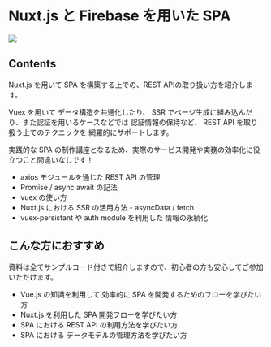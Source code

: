 # Nuxt.js と Firebase を用いた SPA

![](/images/leccafe.png)

## Contents

Nuxt.js を用いて SPA を構築する上での、REST APIの取り扱い方を紹介します。

Vuex を用いて データ構造を共通化したり、 
SSR でページ生成に組み込んだり、また認証を用いるケースなどでは 認証情報の保持など、
REST API を取り扱う上でのテクニックを 網羅的にサポートします。 

実践的な SPA の制作講座となるため、実際のサービス開発や実務の効率化に役立つこと間違いなしです！

- axios モジュールを通じた REST API の管理
- Promise / async await の記法
- vuex の使い方
- Nuxt.js における SSR の活用方法 - asyncData / fetch
- vuex-persistant や auth module を利用した 情報の永続化

## こんな方におすすめ

資料は全てサンプルコード付きで紹介しますので、初心者の方も安心してご参加いただけます。

- Vue.js の知識を利用して 効率的に SPA を開発するためのフローを学びたい方
- Nuxt.js を利用した SPA 開発フローを学びたい方
- SPA における REST API の利用方法を学びたい方
- SPA における データモデルの管理方法を学びたい方 
